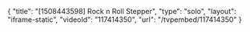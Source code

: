 {
    "title": "[1508443598] Rock n Roll Stepper",
    "type": "solo",
    "layout": "iframe-static",
    "videoId": "117414350",
    "url": "\/tvpembed\/117414350"
}